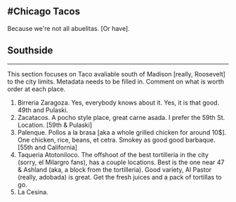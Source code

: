 #Chicago Tacos
------
Because we're not all abuelitas. [Or have]. 

## Southside
-----
This section focuses on Taco avaliable south of Madison [really, Roosevelt] to the city limits.  Metadata needs to be filled in. Comment on what is worth order at each place. 

1. Birreria Zaragoza. Yes, everybody knows about it. Yes, it is that good. 49th and Pulaski. 
2. Zacatacos. A pocho style place, great carne asada. I prefer the 59th St. Location. [59th & Pulaski]
3. Palenque. Pollos a la brasa [aka a whole grilled chicken for around 10$]. One chicken, rice, beans, et cetra. Smokey as good good barbaque. [55th and California]
4. Taqueria Atotoniloco. The offshoot of the best tortilleria in the city (sorry, el Milargro fans), has a couple locations. Best is the one near 47 & Ashland (aka, a block from the tortilleria). Good variety, Al Pastor (really, adobada) is great. Get the fresh juices and a pack of tortillas to go. 
5. La Cesina. 